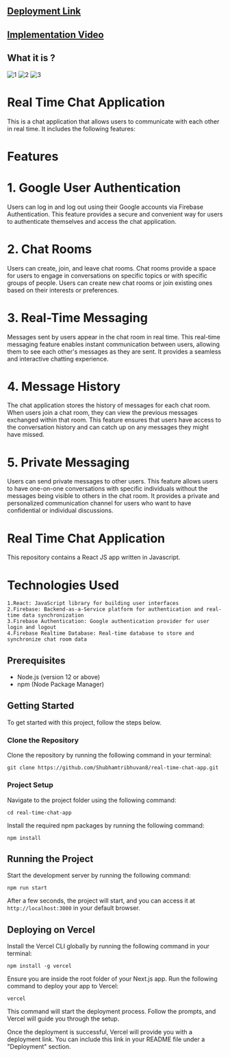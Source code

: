 
## [Deployment Link](https://real-time-chat-app-flame.vercel.app)
## [Implementation  Video](https://drive.google.com/file/d/15EFToUzwGfagftc4eSZV1Up-u97dzawR/view?usp=share_link)

## What it is ?
![1](https://github.com/Shubhamtribhuvan8/real-time-chat-app/assets/106821254/d86b9927-ee75-4b40-b408-4dedd7e03f7a)
![2](https://github.com/Shubhamtribhuvan8/real-time-chat-app/assets/106821254/af3032b6-712f-464a-9154-bbe30260517f)
![3](https://github.com/Shubhamtribhuvan8/real-time-chat-app/assets/106821254/344a0d98-a294-43ff-8377-2bee07e7139b)

# Real Time Chat Application
This is a chat application that allows users to communicate with each other in real time. It includes the following features:
# Features
# 1. Google User Authentication

Users can log in and log out using their Google accounts via Firebase Authentication. This feature provides a secure and convenient way for users to authenticate themselves and access the chat application.

# 2. Chat Rooms

Users can create, join, and leave chat rooms. Chat rooms provide a space for users to engage in conversations on specific topics or with specific groups of people. Users can create new chat rooms or join existing ones based on their interests or preferences.

# 3. Real-Time Messaging

Messages sent by users appear in the chat room in real time. This real-time messaging feature enables instant communication between users, allowing them to see each other's messages as they are sent. It provides a seamless and interactive chatting experience.

# 4. Message History

The chat application stores the history of messages for each chat room. When users join a chat room, they can view the previous messages exchanged within that room. This feature ensures that users have access to the conversation history and can catch up on any messages they might have missed.

# 5. Private Messaging

Users can send private messages to other users. This feature allows users to have one-on-one conversations with specific individuals without the messages being visible to others in the chat room. It provides a private and personalized communication channel for users who want to have confidential or individual discussions.

# Real Time Chat Application
This repository contains a React JS app written in Javascript.

# Technologies Used

    1.React: JavaScript library for building user interfaces
    2.Firebase: Backend-as-a-Service platform for authentication and real-time data synchronization
    3.Firebase Authentication: Google authentication provider for user login and logout
    4.Firebase Realtime Database: Real-time database to store and synchronize chat room data

## Prerequisites

- Node.js (version 12 or above)
- npm (Node Package Manager)

## Getting Started

To get started with this project, follow the steps below.

### Clone the Repository

Clone the repository by running the following command in your terminal:

```git clone https://github.com/Shubhamtribhuvan8/real-time-chat-app.git```

### Project Setup

 Navigate to the project folder using the following command:
 
```cd real-time-chat-app```

Install the required npm packages by running the following command:

```npm install``` 

## Running the Project

Start the development server by running the following command:

```npm run start```

After a few seconds, the project will start, and you can access it at ```http://localhost:3000``` in your default browser.



## Deploying on Vercel
 Install the Vercel CLI globally by running the following command in your terminal:
 
```npm install -g vercel```

Ensure you are inside the root folder of your Next.js app.
Run the following command to deploy your app to Vercel:

```vercel```

This command will start the deployment process. Follow the prompts, and Vercel will guide you through the setup.

Once the deployment is successful, Vercel will provide you with a deployment link. You can include this link in your README file under a "Deployment" section.
